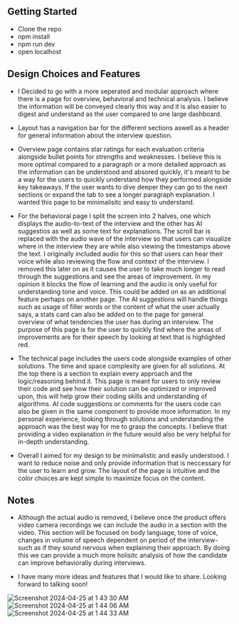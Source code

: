 
## Getting Started

- Clone the repo
- npm install
- npm run dev
- open localhost

## Design Choices and Features
- I Decided to go with a more seperated and modular approach where there is a page for overview, behavioral and technical analysis. I believe the information will be conveyed clearly this way and it is also easier to digest and understand as the user compared to one large dashboard. 

- Layout has a navigation bar for the different sections aswell as a header for general information about the interview question.

- Overview page contains star ratings for each evaluation criteria alongside bullet points for strengths and weaknesses. I believe this is more optimal compared to a paragraph or a more detailed approach as the information can be understood and absored quickly, it's meant to be a way for the users to quickly understand how they performed alongside key takeaways. If the user wants to dive deeper they can go to the next sections or expand the tab to see a longer paragraph explanation. I wanted this page to be minimalisitc and easy to understand. 

- For the behavioral page I split the screen into 2 halves, one which displays the audio-to-text of the interview and the other has AI suggestios as well as some text for explanations. The scroll bar is replaced with the audio wave of the interview so that users can visualize where in the interview they are while also viewing the timestamps above the text. I originally included audio for this so that users can hear their voice while also reviewing the flow and context of the interview. I removed this later on as it causes the user to take much longer to read through the suggestions and see the areas of improvement. In my opinion it blocks the flow of learning and the audio is only useful for understanding tone and voice. This could be added on as an additional feature perhaps on another page. The AI suggestions will handle things such as usage of filler words or the content of what the user actually says, a stats card can also be added on to the page for general overview of what tendencies the user has during an interview. The purpose of this page is for the user to quickly find where the areas of improvements are for their speech by looking at text that is highlighted red. 

- The technical page includes the users code alongside examples of other solutions. The time and space complexity are given for all solutions. At the top there is a section to explain every approach and the logic/reasoning behind it. This page is meant for users to only review their code and see how their solution can be optimized or improved upon, this will help grow their coding skills and understanding of algorithms. AI code suggestions or comments for the users code can also be given in the same component to provide more information. In my personal experience, looking through solutions and understanding the approach was the best way for me to grasp the concepts. I believe that providing a video explanation in the future would also be very helpful for in-depth understanding.

- Overall I aimed for my design to be minimalistic and easily understood. I want to reduce noise and only provide information that is neccessary for the user to learn and grow. The layout of the page is intuitive and the color choices are kept simple to maximize focus on the content. 


## Notes

- Although the actual audio is removed, I believe once the product offers video camera recordings we can include the audio in a section with the video. This section will be focused on body language, tone of voice, changes in volume of speech dependent on period of the interview- such as if they sound nervous when explaining their approach. By doing this we can provide a much more holisitc analysis of how the candidate can improve behaviorally during interviews. 

- I have many more ideas and features that I would like to share. Looking forward to talking soon!

![Screenshot 2024-04-25 at 1 43 30 AM](https://github.com/aydenyipcs/MockAI/assets/140589955/331c3191-c930-4970-87ab-bd554cbaf9d0)
![Screenshot 2024-04-25 at 1 44 06 AM](https://github.com/aydenyipcs/MockAI/assets/140589955/dd06e956-38c2-4fc2-921a-ce1d58d17de4)
![Screenshot 2024-04-25 at 1 44 33 AM](https://github.com/aydenyipcs/MockAI/assets/140589955/b30ff431-c9fc-4ea2-89bd-f559a9f823f2)



  

